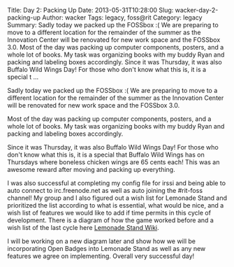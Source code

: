 Title: Day 2: Packing Up
Date: 2013-05-31T10:28:00
Slug: wacker-day-2-packing-up
Author: wacker
Tags: legacy, foss@rit
Category: legacy
Summary: Sadly today we packed up the FOSSbox :( We are preparing to move to a different location for the remainder of the summer as the Innovation Center will be renovated for new work space and the FOSSbox 3.0.  Most of the day was packing up computer components, posters, and a whole lot of books. My task was organizing books with my buddy Ryan and packing and labeling boxes accordingly.  Since it was Thursday, it was also Buffalo Wild Wings Day! For those who don't know what this is, it is a special t ... 

Sadly today we packed up the FOSSbox :( We are preparing to move to a
different location for the remainder of the summer as the Innovation Center
will be renovated for new work space and the FOSSbox 3.0.

Most of the day was packing up computer components, posters, and a whole lot
of books. My task was organizing books with my buddy Ryan and packing and
labeling boxes accordingly.

Since it was Thursday, it was also Buffalo Wild Wings Day! For those who don't
know what this is, it is a special that Buffalo Wild Wings has on Thursdays
where boneless chicken wings are 65 cents each! This was an awesome reward
after moving and packing up everything.

I was also successful at completing my config file for irssi and being able to
auto connect to irc.freenode.net as well as auto joining the #rit-foss
channel! My group and I also figured out a wish list for Lemonade Stand and
prioritized the list according to what is essential, what would be nice, and a
wish list of features we would like to add if time permits in this cycle of
development. There is a diagram of how the game worked before and a wish list
of the last cycle here [Lemonade Stand
Wiki](http://wiki.sugarlabs.org/go/Lemonade_Stand).

I will be working on a new diagram later and show how we will be incorporating
Open Badges into Lemonade Stand as well as any new features we agree on
implementing. Overall very successful day!

